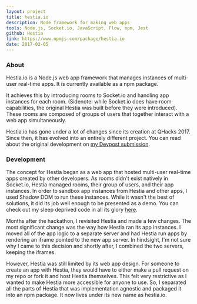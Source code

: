 ```yaml
---
layout: project
title: hestia.io
description: Node framework for making web apps
tools: Node.js, Socket.io, JavaScript, Flow, npm, Jest
github: Hestia
link: https://www.npmjs.com/package/hestia.io
date: 2017-02-05
---
```


### About

Hestia.io is a Node.js web app framework that manages instances of multi-user real-time apps. It is currently available as a npm package.

It achieves this by introducing rooms to Socket.io and handling app instances for each room. (Sidenote: while Socket.io does have room capabilities, the original Hestia was built before they were introduced). These rooms are composed of groups of users that together interact with a web app simultaneously.

Hestia.io has gone under a lot of changes since its creation at QHacks 2017. Since then, it has evolved into an entirely different project. You can read about the original development on [my Devpost submission](https://devpost.com/software/hestia).

### Development

The concept for Hestia began as a web app that hosted multi-user real-time apps created by other developers. As rooms didn't exist natively in Socket.io, Hestia managed rooms, their group of users, and their app instances. In order to sandbox app instances from Hestia and other apps, I used Shadow DOM to run these instances. While it wasn't the best of solutions, it did its job well enough to be presented as a demo. You can check out my sleep deprived code in all its glory [here](https://github.com/LenKagamine/Hestia/tree/3b2357e55e41050657606784ff83c88260f7f3d9).

Months after the hackathon, I revisited Hestia and made a few changes. The most significant change was the way how Hestia ran its app instances. I moved all of the app logic to a separate server and had Hestia run apps by rendering an iframe pointed to the new app server. In hindsight, I'm not sure why I came to this decision and shortly after, I combined the two servers, keeping the iframes.

However, Hestia was still limited by its web app design. For someone to create an app with Hestia, they would have to either make a pull request on my repo or fork it and host Hestia themselves. This felt very restrictive as I wanted to make Hestia more accessible for anyone to use. So, I separated all the parts of Hestia that was implementation agnostic and packaged it into an npm package. It now lives under its new name as hestia.io.
